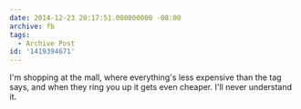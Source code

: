 ```yaml
---
date: 2014-12-23 20:17:51.000000000 -08:00
archive: fb
tags: 
  - Archive Post
id: '1419394671'
---
```


I'm shopping at the mall, where everything's less expensive than the tag says, and when they ring you up it gets even cheaper. I'll never understand it.
